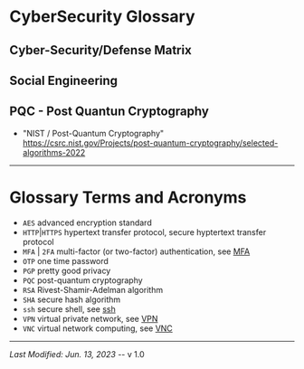 # CyberSecurity Glossary

## Cyber-Security/Defense Matrix


## Social Engineering


## PQC - Post Quantun Cryptography
   - "NIST / Post-Quantum Cryptography"
      https://csrc.nist.gov/Projects/post-quantum-cryptography/selected-algorithms-2022

---

# Glossary Terms and Acronyms

* `AES`
   advanced encryption standard
* `HTTP`|`HTTPS`
     hypertext transfer protocol, secure hyptertext transfer protocol
* `MFA` | `2FA`
     multi-factor (or two-factor) authentication, see [MFA](docs/MFA.md)
* `OTP`
     one time password
* `PGP`
     pretty good privacy
* `PQC`
     post-quantum cryptography
* `RSA`
     Rivest-Shamir-Adelman algorithm
* `SHA`
     secure hash algorithm
* `ssh`
    secure shell, see [ssh](docs/ssh-summary.md)
* `VPN`
    virtual private network, see [VPN](docs/VPN.md)
* `VNC`
    virtual network computing, see [VNC](docs/VNC.md)

---

*Last Modified: Jun. 13, 2023* -- v 1.0
